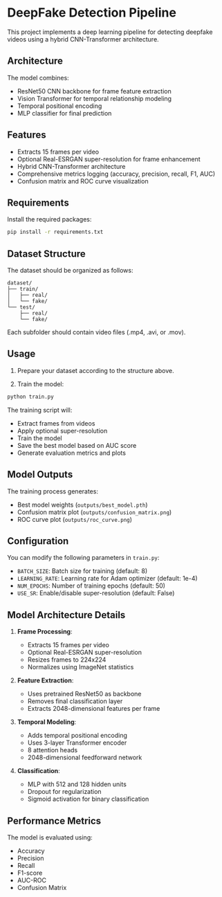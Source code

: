 # DeepFake Detection Pipeline

This project implements a deep learning pipeline for detecting deepfake videos using a hybrid CNN-Transformer architecture.

## Architecture

The model combines:
- ResNet50 CNN backbone for frame feature extraction
- Vision Transformer for temporal relationship modeling
- Temporal positional encoding
- MLP classifier for final prediction

## Features

- Extracts 15 frames per video
- Optional Real-ESRGAN super-resolution for frame enhancement
- Hybrid CNN-Transformer architecture
- Comprehensive metrics logging (accuracy, precision, recall, F1, AUC)
- Confusion matrix and ROC curve visualization

## Requirements

Install the required packages:
```bash
pip install -r requirements.txt
```

## Dataset Structure

The dataset should be organized as follows:
```
dataset/
├── train/
│   ├── real/
│   └── fake/
└── test/
    ├── real/
    └── fake/
```

Each subfolder should contain video files (.mp4, .avi, or .mov).

## Usage

1. Prepare your dataset according to the structure above.

2. Train the model:
```bash
python train.py
```

The training script will:
- Extract frames from videos
- Apply optional super-resolution
- Train the model
- Save the best model based on AUC score
- Generate evaluation metrics and plots

## Model Outputs

The training process generates:
- Best model weights (`outputs/best_model.pth`)
- Confusion matrix plot (`outputs/confusion_matrix.png`)
- ROC curve plot (`outputs/roc_curve.png`)

## Configuration

You can modify the following parameters in `train.py`:
- `BATCH_SIZE`: Batch size for training (default: 8)
- `LEARNING_RATE`: Learning rate for Adam optimizer (default: 1e-4)
- `NUM_EPOCHS`: Number of training epochs (default: 50)
- `USE_SR`: Enable/disable super-resolution (default: False)

## Model Architecture Details

1. **Frame Processing**:
   - Extracts 15 frames per video
   - Optional Real-ESRGAN super-resolution
   - Resizes frames to 224x224
   - Normalizes using ImageNet statistics

2. **Feature Extraction**:
   - Uses pretrained ResNet50 as backbone
   - Removes final classification layer
   - Extracts 2048-dimensional features per frame

3. **Temporal Modeling**:
   - Adds temporal positional encoding
   - Uses 3-layer Transformer encoder
   - 8 attention heads
   - 2048-dimensional feedforward network

4. **Classification**:
   - MLP with 512 and 128 hidden units
   - Dropout for regularization
   - Sigmoid activation for binary classification

## Performance Metrics

The model is evaluated using:
- Accuracy
- Precision
- Recall
- F1-score
- AUC-ROC
- Confusion Matrix 
